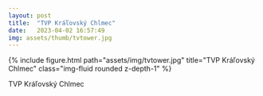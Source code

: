 ```yaml
---
layout: post
title:  "TVP Kráľovský Chlmec"
date:   2023-04-02 16:57:49
img: assets/thumb/tvtower.jpg
---
```


<div class="row">
    <div class="col-sm mt-3 mt-md-0">
        {% include figure.html path="assets/img/tvtower.jpg" title="TVP Kráľovský Chlmec" class="img-fluid rounded z-depth-1" %}
    </div>
</div>

TVP Kráľovský Chlmec